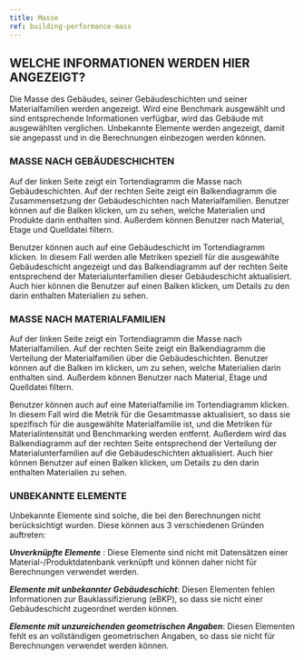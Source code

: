 ```yaml
---
title: Masse
ref: building-performance-mass
---
```


## WELCHE INFORMATIONEN WERDEN HIER ANGEZEIGT?
Die Masse des Gebäudes, seiner Gebäudeschichten und seiner Materialfamilien werden angezeigt. Wird eine Benchmark ausgewählt und sind entsprechende Informationen verfügbar, wird das Gebäude mit ausgewählten verglichen. Unbekannte Elemente werden angezeigt, damit sie angepasst und in die Berechnungen einbezogen werden können. 

### MASSE NACH GEBÄUDESCHICHTEN
Auf der linken Seite zeigt ein Tortendiagramm die Masse nach Gebäudeschichten. Auf der rechten Seite zeigt ein Balkendiagramm die Zusammensetzung der Gebäudeschichten nach Materialfamilien. Benutzer können auf die Balken klicken, um zu sehen, welche Materialien und Produkte darin enthalten sind. Außerdem können Benutzer nach Material, Etage und Quelldatei filtern.

Benutzer können auch auf eine Gebäudeschicht im Tortendiagramm klicken. In diesem Fall werden alle Metriken speziell für die ausgewählte Gebäudeschicht angezeigt und das Balkendiagramm auf der rechten Seite entsprechend der Materialunterfamilien dieser Gebäudeschicht aktualisiert. Auch hier können die Benutzer auf einen Balken klicken, um Details zu den darin enthalten Materialien zu sehen. 

### MASSE NACH MATERIALFAMILIEN
Auf der linken Seite zeigt ein Tortendiagramm die Masse nach Materialfamilien. Auf der rechten Seite zeigt ein Balkendiagramm die Verteilung der Materialfamilien über die Gebäudeschichten. Benutzer können auf die Balken im klicken, um zu sehen, welche Materialien darin enthalten sind. Außerdem können Benutzer nach Material, Etage und Quelldatei filtern.

Benutzer können auch auf eine Materialfamilie im Tortendiagramm klicken. In diesem Fall wird die Metrik für die Gesamtmasse aktualisiert, so dass sie spezifisch für die ausgewählte Materialfamilie ist, und die Metriken für Materialintensität und Benchmarking werden entfernt. Außerdem wird das Balkendiagramm auf der rechten Seite entsprechend der Verteilung der Materialunterfamilien auf die Gebäudeschichten aktualisiert. Auch hier können Benutzer auf einen Balken klicken, um Details zu den darin enthalten Materialien zu sehen.

### UNBEKANNTE ELEMENTE
Unbekannte Elemente sind solche, die bei den Berechnungen nicht berücksichtigt wurden. Diese können aus 3 verschiedenen Gründen auftreten:

__*Unverknüpfte Elemente*__ : Diese Elemente sind nicht mit Datensätzen einer Material-/Produktdatenbank verknüpft und können daher nicht für Berechnungen verwendet werden.

__*Elemente mit unbekannter Gebäudeschicht*__: Diesen Elementen fehlen Informationen zur Bauklassifizierung (eBKP), so dass sie nicht einer Gebäudeschicht zugeordnet werden können.

__*Elemente mit unzureichenden geometrischen Angaben*__: Diesen Elementen fehlt es an vollständigen geometrischen Angaben, so dass sie nicht für Berechnungen verwendet werden können.